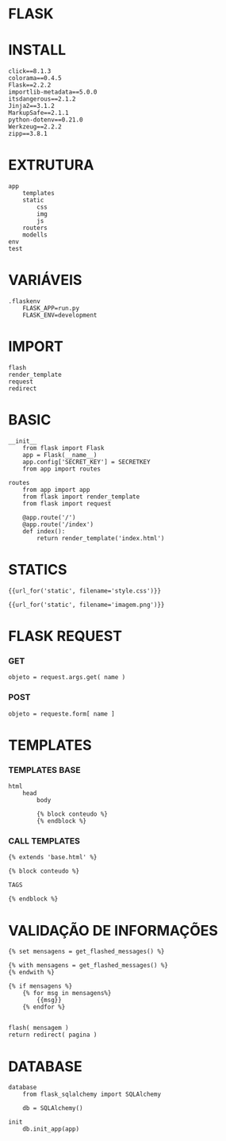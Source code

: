 # FLASK

# INSTALL

```
click==8.1.3
colorama==0.4.5
Flask==2.2.2
importlib-metadata==5.0.0
itsdangerous==2.1.2
Jinja2==3.1.2
MarkupSafe==2.1.1
python-dotenv==0.21.0
Werkzeug==2.2.2
zipp==3.8.1
```

# EXTRUTURA

```
app
    templates
    static
        css
        img
        js
    routers
    modells
env
test
```

# VARIÁVEIS
```
.flaskenv
    FLASK_APP=run.py
    FLASK_ENV=development
```

# IMPORT

```
flash
render_template
request
redirect
```

# BASIC

```
__init__
    from flask import Flask
    app = Flask(__name__)
    app.config['SECRET_KEY'] = SECRETKEY
    from app import routes

routes
    from app import app
    from flask import render_template
    from flask import request

    @app.route('/')
    @app.route('/index')
    def index():
        return render_template('index.html')
```


# STATICS

```
{{url_for('static', filename='style.css')}}

{{url_for('static', filename='imagem.png')}}
```


# FLASK REQUEST

### GET

```
objeto = request.args.get( name )
```


### POST

```
objeto = requeste.form[ name ]
```

# TEMPLATES

### TEMPLATES BASE
```
html
    head
        body

        {% block conteudo %}
        {% endblock %}
```

### CALL TEMPLATES

```
{% extends 'base.html' %}

{% block conteudo %}

TAGS

{% endblock %}
```

# VALIDAÇÃO DE INFORMAÇÕES

```
{% set mensagens = get_flashed_messages() %}

{% with mensagens = get_flashed_messages() %}
{% endwith %}

{% if mensagens %}
    {% for msg in mensagens%}
        {{msg}}
    {% endfor %}


flash( mensagem )
return redirect( pagina )
```

# DATABASE

```
database
    from flask_sqlalchemy import SQLAlchemy

    db = SQLAlchemy()

init
    db.init_app(app)
```